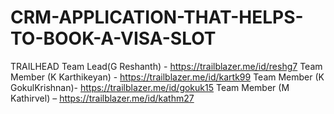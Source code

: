 # CRM-APPLICATION-THAT-HELPS-TO-BOOK-A-VISA-SLOT

TRAILHEAD
Team Lead(G Reshanth)   - https://trailblazer.me/id/reshg7
Team Member (K Karthikeyan) - https://trailblazer.me/id/kartk99
Team Member (K GokulKrishnan)- https://trailblazer.me/id/gokuk15
Team Member (M Kathirvel) – https://trailblazer.me/id/kathm27

